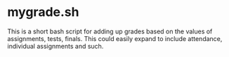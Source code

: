 # mygrade.sh
This is a short bash script for adding up grades based on the values of assignments, tests, finals. This could easily expand to include attendance, individual assignments and such.
